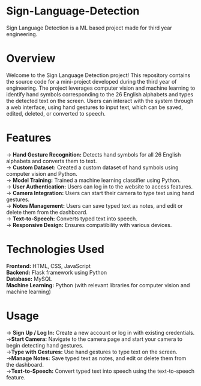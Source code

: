 # Sign-Language-Detection
Sign Language Detection is a ML based project made for third year engineering.

# Overview
Welcome to the Sign Language Detection project! This repository contains the source code for a mini-project developed during the third year of engineering. The project leverages computer vision and machine learning to identify hand symbols corresponding to the 26 English alphabets and types the detected text on the screen. Users can interact with the system through a web interface, using hand gestures to input text, which can be saved, edited, deleted, or converted to speech.

# Features
-> **Hand Gesture Recognition:** Detects hand symbols for all 26 English alphabets and converts them to text.<br />
-> **Custom Dataset:** Created a custom dataset of hand symbols using computer vision and Python.<br />
-> **Model Training:** Trained a machine learning classifier using Python.<br />
-> **User Authentication:** Users can log in to the website to access features.<br />
-> **Camera Integration:** Users can start their camera to type text using hand gestures.<br />
-> **Notes Management:** Users can save typed text as notes, and edit or delete them from the dashboard.<br />
-> **Text-to-Speech:** Converts typed text into speech.<br />
-> **Responsive Design:** Ensures compatibility with various devices.

# Technologies Used
**Frontend:** HTML, CSS, JavaScript<br />
**Backend:** Flask framework using Python<br />
**Database:** MySQL<br />
**Machine Learning:** Python (with relevant libraries for computer vision and machine learning)

# Usage
-> **Sign Up / Log In:** Create a new account or log in with existing credentials.<br />
->**Start Camera:** Navigate to the camera page and start your camera to begin detecting hand gestures.<br />
->**Type with Gestures:** Use hand gestures to type text on the screen.<br />
->**Manage Notes:** Save typed text as notes, and edit or delete them from the dashboard.<br />
->**Text-to-Speech:** Convert typed text into speech using the text-to-speech feature.
